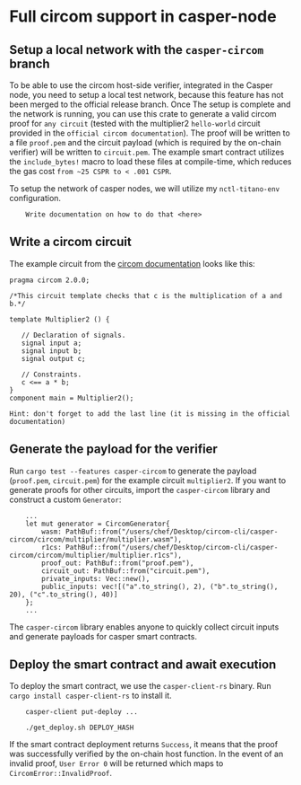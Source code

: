 # Full circom support in casper-node

## Setup a local network with the `casper-circom` branch
To be able to use the circom host-side verifier, integrated in the Casper node, you need to setup a local test network, because this feature has not been merged to the official release branch. Once The setup is complete and the network is running, you can use this crate to generate a valid circom proof for `any circuit` (tested with the multiplier2 `hello-world` circuit provided in the `official circom documentation`). The proof will be written to a file `proof.pem` and the circuit payload (which is required by the on-chain verifier) will be written to `circuit.pem`. The example smart contract utilizes the `include_bytes!` macro to load these files at compile-time, which reduces the gas cost `from ~25 CSPR to < .001 CSPR`.

To setup the network of casper nodes, we will utilize my `nctl-titano-env` configuration.

```
    Write documentation on how to do that <here>
```

## Write a circom circuit

The example circuit from the [circom documentation](https://docs.circom.io/getting-started/writing-circuits/) looks like this:

```
pragma circom 2.0.0;

/*This circuit template checks that c is the multiplication of a and b.*/  

template Multiplier2 () {  

   // Declaration of signals.  
   signal input a;  
   signal input b;  
   signal output c;  

   // Constraints.  
   c <== a * b;  
}
component main = Multiplier2();
```
`Hint: don't forget to add the last line (it is missing in the official documentation)`



## Generate the payload for the verifier
Run `cargo test --features casper-circom` to generate the payload (`proof.pem`, `circuit.pem`) for the example circuit `multiplier2`. If you want to generate proofs for other circuits, import the `casper-circom` library and construct a custom `Generator`:

```
    ...
    let mut generator = CircomGenerator{
        wasm: PathBuf::from("/users/chef/Desktop/circom-cli/casper-circom/circom/multiplier/multiplier.wasm"),
        r1cs: PathBuf::from("/users/chef/Desktop/circom-cli/casper-circom/circom/multiplier/multiplier.r1cs"),
        proof_out: PathBuf::from("proof.pem"),
        circuit_out: PathBuf::from("circuit.pem"),
        private_inputs: Vec::new(),
        public_inputs: vec![("a".to_string(), 2), ("b".to_string(), 20), ("c".to_string(), 40)]
    };
    ...
```
The `casper-circom` library enables anyone to quickly collect circuit inputs and generate payloads for casper smart contracts.

## Deploy the smart contract and await execution
To deploy the smart contract, we use the `casper-client-rs` binary. Run `cargo install casper-client-rs` to install it.

```
    casper-client put-deploy ...

    ./get_deploy.sh DEPLOY_HASH
```


If the smart contract deployment returns `Success`, it means that the proof was successfully verified by the on-chain host function. In the event of an invalid proof, `User Error 0` will be returned which maps to `CircomError::InvalidProof`.

